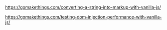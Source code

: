 https://gomakethings.com/converting-a-string-into-markup-with-vanilla-js/

https://gomakethings.com/testing-dom-injection-performance-with-vanilla-js/